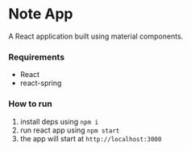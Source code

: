 # Note App
A React application built using material components.

### Requirements
- React
- react-spring
### How to run
1. install deps using `npm i`
2. run react app using `npm start`
3. the app will start at `http://localhost:3000`